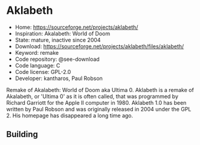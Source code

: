 # Aklabeth

- Home: https://sourceforge.net/projects/aklabeth/
- Inspiration: Akalabeth: World of Doom
- State: mature, inactive since 2004
- Download: https://sourceforge.net/projects/aklabeth/files/aklabeth/
- Keyword: remake
- Code repository: @see-download
- Code language: C
- Code license: GPL-2.0
- Developer: kantharos, Paul Robson

Remake of Akalabeth: World of Doom aka Ultima 0.
Aklabeth is a remake of Akalabeth, or 'Ultima 0' as it is often called, that was programmed by Richard Garriott for the Apple II computer in 1980.
Aklabeth 1.0 has been written by Paul Robson and was originally released in 2004 under the GPL 2. His homepage has disappeared a long time ago.

## Building
